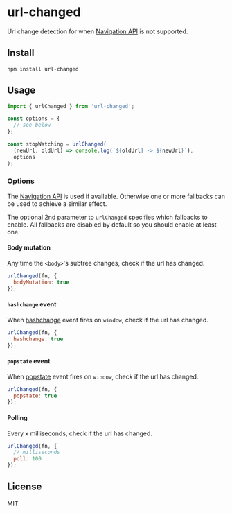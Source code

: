 # url-changed

Url change detection for when [Navigation API](https://developer.mozilla.org/en-US/docs/Web/API/Navigation_API) is not supported.

## Install

`npm install url-changed`

## Usage

```js
import { urlChanged } from 'url-changed';

const options = {
  // see below
};

const stopWatching = urlChanged(
  (newUrl, oldUrl) => console.log(`${oldUrl} -> ${newUrl}`),
  options
);
```

### Options

The [Navigation API](https://developer.mozilla.org/en-US/docs/Web/API/Navigation_API) is used if available. Otherwise one or more fallbacks can be used to achieve a similar effect.

The optional 2nd parameter to `urlChanged` specifies which fallbacks to enable. All fallbacks are disabled by default so you should enable at least one.

#### Body mutation

Any time the `<body>`'s subtree changes, check if the url has changed.

```js
urlChanged(fn, {
  bodyMutation: true
});
```

#### `hashchange` event

When [hashchange](https://developer.mozilla.org/en-US/docs/Web/API/Window/hashchange_event) event fires on `window`, check if the url has changed.

```js
urlChanged(fn, {
  hashchange: true
});
```

#### `popstate` event

When [popstate](https://developer.mozilla.org/en-US/docs/Web/API/Window/popstate_event) event fires on `window`, check if the url has changed.

```js
urlChanged(fn, {
  popstate: true
});
```

#### Polling

Every x milliseconds, check if the url has changed.

```js
urlChanged(fn, {
  // milliseconds
  poll: 100
});
```

## License

MIT
